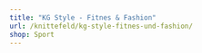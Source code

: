 ```yaml
---
title: "KG Style - Fitnes & Fashion"
url: /knittefeld/kg-style-fitnes-und-fashion/
shop: Sport
---
```

